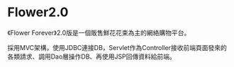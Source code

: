 # Flower2.0

《Flower Forever》2.0版是一個販售鮮花花束為主的網絡購物平台。

採用MVC架構，使用JDBC連接DB，Servlet作為Controller接收前端頁面發來的各類請求、調用Dao層操作DB、再使用JSP回傳資料給前端。
